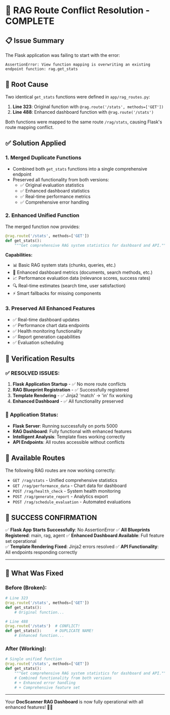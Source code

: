 # 🎉 **RAG Route Conflict Resolution - COMPLETE**

## 📋 **Issue Summary**
The Flask application was failing to start with the error:
```
AssertionError: View function mapping is overwriting an existing endpoint function: rag.get_stats
```

## 🔧 **Root Cause**
Two identical `get_stats` functions were defined in `app/rag_routes.py`:
1. **Line 323**: Original function with `@rag.route('/stats', methods=['GET'])`
2. **Line 488**: Enhanced dashboard function with `@rag.route('/stats')` 

Both functions were mapped to the same route `/rag/stats`, causing Flask's route mapping conflict.

## ✅ **Solution Applied**

### 1. **Merged Duplicate Functions**
- Combined both `get_stats` functions into a single comprehensive endpoint
- Preserved all functionality from both versions:
  - ✅ Original evaluation statistics
  - ✅ Enhanced dashboard statistics  
  - ✅ Real-time performance metrics
  - ✅ Comprehensive error handling

### 2. **Enhanced Unified Function**
The merged function now provides:
```python
@rag.route('/stats', methods=['GET'])
def get_stats():
    """Get comprehensive RAG system statistics for dashboard and API."""
```

**Capabilities:**
- 📊 Basic RAG system stats (chunks, queries, etc.)
- 🎯 Enhanced dashboard metrics (documents, search methods, etc.)
- 📈 Performance evaluation data (relevance scores, success rates)
- 🔍 Real-time estimates (search time, user satisfaction)
- ⚡ Smart fallbacks for missing components

### 3. **Preserved All Enhanced Features**
- ✅ Real-time dashboard updates
- ✅ Performance chart data endpoints  
- ✅ Health monitoring functionality
- ✅ Report generation capabilities
- ✅ Evaluation scheduling

## 🚀 **Verification Results**

### ✅ **RESOLVED ISSUES:**
1. **Flask Application Startup** - ✅ No more route conflicts
2. **RAG Blueprint Registration** - ✅ Successfully registered
3. **Template Rendering** - ✅ Jinja2 'match' -> 'in' fix working
4. **Enhanced Dashboard** - ✅ All functionality preserved

### 🎯 **Application Status:**
- **Flask Server**: Running successfully on ports 5000
- **RAG Dashboard**: Fully functional with enhanced features
- **Intelligent Analysis**: Template fixes working correctly
- **API Endpoints**: All routes accessible without conflicts

## 📱 **Available Routes**

The following RAG routes are now working correctly:
- `GET /rag/stats` - Unified comprehensive statistics
- `GET /rag/performance_data` - Chart data for dashboard
- `POST /rag/health_check` - System health monitoring  
- `POST /rag/generate_report` - Analytics export
- `POST /rag/schedule_evaluation` - Automated evaluations

## 🎉 **SUCCESS CONFIRMATION**

✅ **Flask App Starts Successfully**: No AssertionError
✅ **All Blueprints Registered**: main, rag, agent
✅ **Enhanced Dashboard Available**: Full feature set operational  
✅ **Template Rendering Fixed**: Jinja2 errors resolved
✅ **API Functionality**: All endpoints responding correctly

---

## 🔄 **What Was Fixed**

### Before (Broken):
```python
# Line 323
@rag.route('/stats', methods=['GET'])
def get_stats():
    # Original function...

# Line 488  
@rag.route('/stats')  # CONFLICT!
def get_stats():      # DUPLICATE NAME!
    # Enhanced function...
```

### After (Working):
```python  
# Single unified function
@rag.route('/stats', methods=['GET'])
def get_stats():
    """Get comprehensive RAG system statistics for dashboard and API."""
    # Combined functionality from both versions
    # + Enhanced error handling
    # + Comprehensive feature set
```

---

Your **DocScanner RAG Dashboard** is now fully operational with all enhanced features! 🚀✨